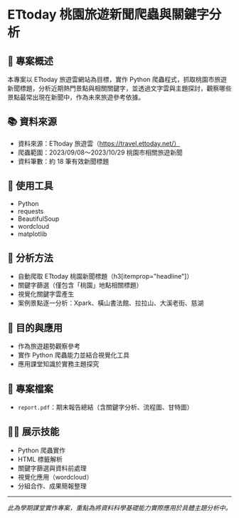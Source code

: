 # ETtoday 桃園旅遊新聞爬蟲與關鍵字分析

## 🧠 專案概述
本專案以 ETtoday 旅遊雲網站為目標，實作 Python 爬蟲程式，抓取桃園市旅遊新聞標題，分析近期熱門景點與相關關鍵字，並透過文字雲與主題探討，觀察哪些景點最常出現在新聞中，作為未來旅遊參考依據。

## 📚 資料來源
- 資料來源：ETtoday 旅遊雲（https://travel.ettoday.net/）
- 爬蟲範圍：2023/09/08～2023/10/29 桃園市相關旅遊新聞
- 資料筆數：約 18 筆有效新聞標題

## 🧰 使用工具
- Python
- requests
- BeautifulSoup
- wordcloud
- matplotlib

## 🧾 分析方法
- 自動爬取 ETtoday 桃園新聞標題（h3[itemprop="headline"]）
- 關鍵字篩選（僅包含「桃園」地點相關標題）
- 視覺化關鍵字雲產生
- 案例景點逐一分析：Xpark、橫山書法館、拉拉山、大溪老街、慈湖

## 🎯 目的與應用
- 作為旅遊趨勢觀察參考
- 實作 Python 爬蟲能力並結合視覺化工具
- 應用課堂知識於實務主題探究

## 📄 專案檔案
- `report.pdf`：期末報告總結（含關鍵字分析、流程圖、甘特圖）

## 👩‍💻 展示技能
- Python 爬蟲實作
- HTML 標籤解析
- 關鍵字篩選與資料前處理
- 視覺化應用（wordcloud）
- 分組合作、成果簡報整理

---

*此為學期課堂實作專案，重點為將資料科學基礎能力實際應用於具體主題分析中。*
